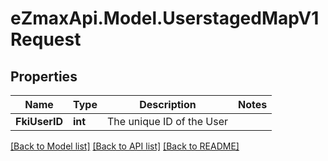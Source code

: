 
# eZmaxApi.Model.UserstagedMapV1Request

## Properties

Name | Type | Description | Notes
------------ | ------------- | ------------- | -------------
**FkiUserID** | **int** | The unique ID of the User | 

[[Back to Model list]](../README.md#documentation-for-models)
[[Back to API list]](../README.md#documentation-for-api-endpoints)
[[Back to README]](../README.md)

